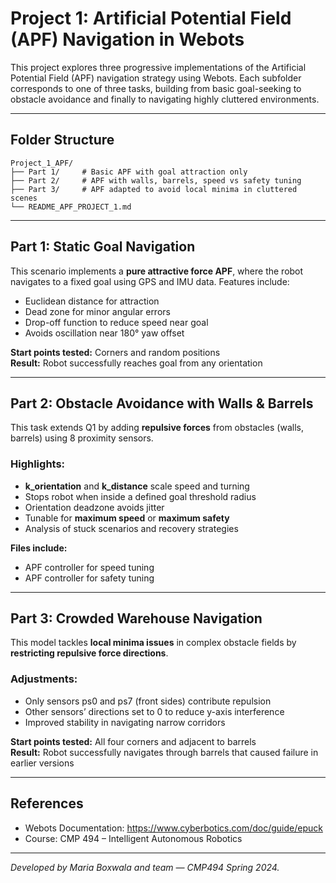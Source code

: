 # Project 1: Artificial Potential Field (APF) Navigation in Webots

This project explores three progressive implementations of the Artificial Potential Field (APF) navigation strategy using Webots. Each subfolder corresponds to one of three tasks, building from basic goal-seeking to obstacle avoidance and finally to navigating highly cluttered environments.

---

## Folder Structure

```
Project_1_APF/
├── Part 1/     # Basic APF with goal attraction only
├── Part 2/     # APF with walls, barrels, speed vs safety tuning
├── Part 3/     # APF adapted to avoid local minima in cluttered scenes
└── README_APF_PROJECT_1.md
```

---

## Part 1: Static Goal Navigation

This scenario implements a **pure attractive force APF**, where the robot navigates to a fixed goal using GPS and IMU data. Features include:

- Euclidean distance for attraction
- Dead zone for minor angular errors
- Drop-off function to reduce speed near goal
- Avoids oscillation near 180° yaw offset

**Start points tested:** Corners and random positions  
**Result:** Robot successfully reaches goal from any orientation

---

## Part 2: Obstacle Avoidance with Walls & Barrels

This task extends Q1 by adding **repulsive forces** from obstacles (walls, barrels) using 8 proximity sensors.

### Highlights:
- **k_orientation** and **k_distance** scale speed and turning
- Stops robot when inside a defined goal threshold radius
- Orientation deadzone avoids jitter
- Tunable for **maximum speed** or **maximum safety**
- Analysis of stuck scenarios and recovery strategies

**Files include:**  
- APF controller for speed tuning  
- APF controller for safety tuning  

---

## Part 3: Crowded Warehouse Navigation

This model tackles **local minima issues** in complex obstacle fields by **restricting repulsive force directions**.

### Adjustments:
- Only sensors ps0 and ps7 (front sides) contribute repulsion
- Other sensors’ directions set to 0 to reduce y-axis interference
- Improved stability in navigating narrow corridors

**Start points tested:** All four corners and adjacent to barrels  
**Result:** Robot successfully navigates through barrels that caused failure in earlier versions

---

## References

- Webots Documentation: https://www.cyberbotics.com/doc/guide/epuck
- Course: CMP 494 – Intelligent Autonomous Robotics

---

*Developed by Maria Boxwala and team — CMP494 Spring 2024.*
